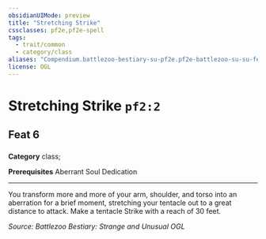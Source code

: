 ```yaml
---
obsidianUIMode: preview
title: "Stretching Strike"
cssclasses: pf2e,pf2e-spell
tags:
  - trait/common
  - category/class
aliases: "Compendium.battlezoo-bestiary-su-pf2e.pf2e-battlezoo-su-su-feats.Item.vxfCU4RhXV0CURp0"
license: OGL
---
```

# Stretching Strike `pf2:2`
## Feat 6
### 

**Category** class; 



**Prerequisites** Aberrant Soul Dedication
* * *
You transform more and more of your arm, shoulder, and torso into an aberration for a brief moment, stretching your tentacle out to a great distance to attack. Make a tentacle Strike with a reach of 30 feet.

*Source: Battlezoo Bestiary: Strange and Unusual*
*OGL*